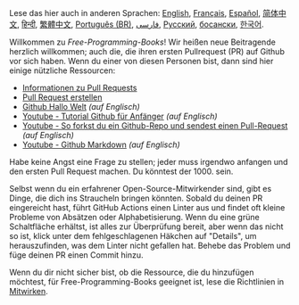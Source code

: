 Lese das hier auch in anderen Sprachen: [English](HOWTO.md), [Français](HOWTO-fr.md), [Español](HOWTO-es.md), [简体中文](HOWTO-zh.md), [हिन्दी](HOWTO-hi.md), [繁體中文](HOWTO-zh_TW.md), [Português (BR)](HOWTO-pt_BR.md), [فارسی](HOWTO-fa_IR.md), [Русский](HOWTO-ru.md), [босански](HOWTO-bs.md), [한국어](HOWTO-kr.md).


Willkommen zu *Free-Programming-Books*! Wir heißen neue Beitragende herzlich willkommen; auch die, die ihren ersten Pullrequest (PR) auf Github vor sich haben. Wenn du einer von diesen Personen bist, dann sind hier einige nützliche Ressourcen:

* [Informationen zu Pull Requests](https://docs.github.com/de/github/collaborating-with-pull-requests/proposing-changes-to-your-work-with-pull-requests/about-pull-requests)
* [Pull Request erstellen](https://docs.github.com/de/github/collaborating-with-pull-requests/proposing-changes-to-your-work-with-pull-requests/creating-a-pull-request)
* [Github Hallo Welt](https://guides.github.com/activities/hello-world/) *(auf Englisch)*
* [Youtube - Tutorial Github für Anfänger](https://www.youtube.com/watch?v=0fKg7e37bQE) *(auf Englisch)*
* [Youtube - So forkst du ein Github-Repo und sendest einen Pull-Request](https://www.youtube.com/watch?v=G1I3HF4YWEw) *(auf Englisch)*
* [Youtube - Github Markdown](https://www.youtube.com/watch?v=HUBNt18RFbo) *(auf Englisch)*


Habe keine Angst eine Frage zu stellen; jeder muss irgendwo anfangen und den ersten Pull Request machen. Du könntest der 1000. sein.

Selbst wenn du ein erfahrener Open-Source-Mitwirkender sind, gibt es Dinge, die dich ins Straucheln bringen könnten. Sobald du deinen PR eingereicht hast, führt GitHub Actions einen Linter aus und findet oft kleine Probleme von Absätzen oder Alphabetisierung. Wenn du eine grüne Schaltfläche erhältst, ist alles zur Überprüfung bereit, aber wenn das nicht so ist, klick unter dem fehlgeschlagenen Häkchen auf "Details", um herauszufinden, was dem Linter nicht gefallen hat. Behebe das Problem und füge deinen PR einen Commit hinzu.

Wenn du dir nicht sicher bist, ob die Ressource, die du hinzufügen möchtest, für Free-Programming-Books geeignet ist, lese die Richtlinien in [Mitwirken](CONTRIBUTING-de.md).
